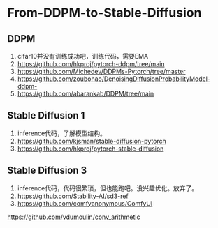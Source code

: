 # From-DDPM-to-Stable-Diffusion

## DDPM

1. cifar10并没有训练成功吧，训练代码，需要EMA
1. https://github.com/hkproj/pytorch-ddpm/tree/main
2. https://github.com/Michedev/DDPMs-Pytorch/tree/master
3. https://github.com/zoubohao/DenoisingDiffusionProbabilityModel-ddpm-
4. https://github.com/abarankab/DDPM/tree/main

## Stable Diffusion 1

1. inference代码，了解模型结构。
2. https://github.com/kjsman/stable-diffusion-pytorch
3. https://github.com/hkproj/pytorch-stable-diffusion

## Stable Diffusion 3

1. inference代码，代码很繁琐，但也能跑吧。没兴趣优化。放弃了。
2. https://github.com/Stability-AI/sd3-ref
3. https://github.com/comfyanonymous/ComfyUI



https://github.com/vdumoulin/conv_arithmetic


